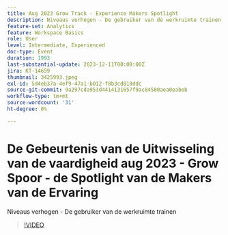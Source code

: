 ```yaml
---
title: Aug 2023 Grow Track - Experience Makers Spotlight
description: Niveaus verhogen - De gebruiker van de werkruimte trainen
feature-set: Analytics
feature: Workspace Basics
role: User
level: Intermediate, Experienced
doc-type: Event
duration: 1993
last-substantial-update: 2023-12-11T00:00:00Z
jira: KT-14659
thumbnail: 3425993.jpeg
exl-id: 5d4eb37a-4ef9-47a1-b012-f8b3cd810ddc
source-git-commit: 9a297cda953d4414131657f9ac84580aea0eabeb
workflow-type: tm+mt
source-wordcount: '31'
ht-degree: 0%

---
```


# De Gebeurtenis van de Uitwisseling van de vaardigheid aug 2023 - Grow Spoor - de Spotlight van de Makers van de Ervaring

Niveaus verhogen - De gebruiker van de werkruimte trainen

>[!VIDEO](https://video.tv.adobe.com/v/3425993/?learn=on)
